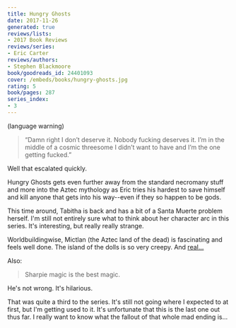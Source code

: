 ```yaml
---
title: Hungry Ghosts
date: 2017-11-26
generated: true
reviews/lists:
- 2017 Book Reviews
reviews/series:
- Eric Carter
reviews/authors:
- Stephen Blackmoore
book/goodreads_id: 24401093
cover: /embeds/books/hungry-ghosts.jpg
rating: 5
book/pages: 287
series_index:
- 3
---
```

(language warning)  

> “Damn right I don’t deserve it. Nobody fucking deserves it. I’m in the middle of a cosmic threesome I didn’t want to have and I’m the one getting fucked.”

<!--more-->

Well that escalated quickly.  

Hungry Ghosts gets even further away from the standard necromany stuff and more into the Aztec mythology as Eric tries his hardest to save himself and kill anyone that gets into his way--even if they so happen to be gods.  

This time around, Tabitha is back and has a bit of a Santa Muerte problem herself. I'm still not entirely sure what to think about her character arc in this series. It's interesting, but really really strange.  

Worldbuildingwise, Mictlan (the Aztec land of the dead) is fascinating and feels well done. The island of the dolls is so very creepy. And [real...](http://www.isladelasmunecas.com/)  

Also:  

> Sharpie magic is the best magic.

He's not wrong. It's hilarious.  

That was quite a third to the series. It's still not going where I expected to at first, but I'm getting used to it. It's unfortunate that this is the last one out thus far. I really want to know what the fallout of that whole mad ending is...